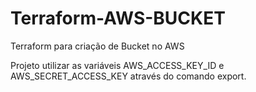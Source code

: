 # Terraform-AWS-BUCKET
Terraform para criação de Bucket no AWS

Projeto utilizar as variáveis AWS_ACCESS_KEY_ID e AWS_SECRET_ACCESS_KEY através do comando export.